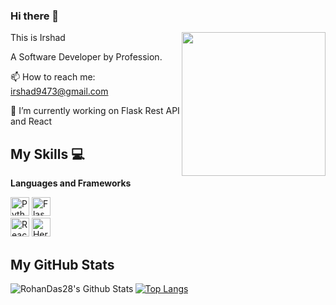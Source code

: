 ### Hi there 👋
<img align='right' src="https://media.giphy.com/media/M9gbBd9nbDrOTu1Mqx/giphy.gif" width="230">

This is Irshad 

A Software Developer by Profession.

📫 How to reach me: irshad9473@gmail.com

🔭 I’m currently working on Flask Rest API and React



## My Skills :computer:

 **Languages and Frameworks**
 
<img alt="Python" width="30px" src="https://simpleicons.org/icons/python.svg"/>  <img alt="Flask" width="30px" src="https://simpleicons.org/icons/flask.svg"/>  
<img alt="React" width="30px" src="https://simpleicons.org/icons/react.svg"/>  <img alt="Heroku" width="30px" src="https://simpleicons.org/icons/heroku.svg"/>  


## **My GitHub Stats**

<img align="left" alt="RohanDas28's Github Stats" src="https://github-readme-stats.vercel.app/api?username=MohdIrshad9473&show_icons=true&hide_border=true" />

[![Top Langs](https://github-readme-stats.vercel.app/api/top-langs/?username=MohdIrshad9473&layout=compact)](https://github.com/MohdIrshad9473/github-readme-stats)






